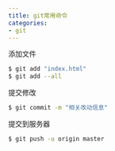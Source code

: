 ```yaml
---
title: git常用命令
categories:
- git
---
```


添加文件
``` bash
$ git add "index.html"
$ git add --all
```
提交修改
``` bash
$ git commit -m "相关改动信息"
```
提交到服务器
``` bash
$ git push -u origin master
```